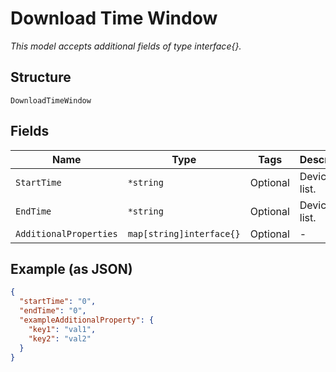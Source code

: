 
# Download Time Window

*This model accepts additional fields of type interface{}.*

## Structure

`DownloadTimeWindow`

## Fields

| Name | Type | Tags | Description |
|  --- | --- | --- | --- |
| `StartTime` | `*string` | Optional | Device IMEI list. |
| `EndTime` | `*string` | Optional | Device IMEI list. |
| `AdditionalProperties` | `map[string]interface{}` | Optional | - |

## Example (as JSON)

```json
{
  "startTime": "0",
  "endTime": "0",
  "exampleAdditionalProperty": {
    "key1": "val1",
    "key2": "val2"
  }
}
```

